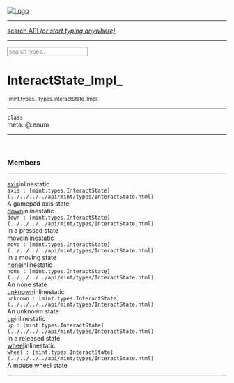
[![Logo](../../../../images/logo.png)](../../../../api/index.html)

<hr/>
<a href="#" id="search_bar" onclick="return;"><div> search API <em>(or start typing anywhere)</em> </div></a>
<hr/>

<script src="../../../../js/omnibar.js"> </script>
<link rel="stylesheet" type="text/css" href="../../../../css/omnibar.css" media="all">

<div id="omnibar"> <a href="#" onclick="return" id="omnibar_close"></a> <input id="omnibar_text" type="text" placeholder="search types..."></input></div>
<script  id="typelist" data-relpath="../../../../" data-types="mint.Button,mint.ButtonOptions,mint.Canvas,mint.CanvasOptions,mint.Checkbox,mint.CheckboxOptions,mint.ChildBounds,mint.Control,mint.ControlOptions,mint.Dropdown,mint.DropdownOptions,mint.Image,mint.ImageOptions,mint.KeySignal,mint.Label,mint.LabelOptions,mint.List,mint.ListOptions,mint.MouseSignal,mint.Panel,mint.PanelOptions,mint.Progress,mint.ProgressOptions,mint.Scroll,mint.ScrollOptions,mint.Slider,mint.SliderOptions,mint.TextEdit,mint.TextEditOptions,mint.TextSignal,mint.Window,mint.WindowOptions,mint.core.Macros,mint.core.Signal,mint.core.unifill.CodePoint,mint.core.unifill.CodePointIter,mint.core.unifill.Exception,mint.core.unifill.InternalEncoding,mint.core.unifill.InternalEncodingBackwardIter,mint.core.unifill.InternalEncodingIter,mint.core.unifill.Unicode,mint.core.unifill.Unifill,mint.core.unifill.Utf,mint.core.unifill.Utf16,mint.core.unifill.Utf32,mint.core.unifill.Utf8,mint.core.unifill.UtfIter,mint.core.unifill.UtfTools,mint.core.unifill._CodePoint.CodePoint_Impl_,mint.core.unifill._InternalEncoding.UtfX,mint.core.unifill._Utf16.StringU16,mint.core.unifill._Utf16.StringU16Buffer,mint.core.unifill._Utf16.StringU16Buffer_Impl_,mint.core.unifill._Utf16.StringU16_Impl_,mint.core.unifill._Utf16.Utf16Impl,mint.core.unifill._Utf8.StringU8,mint.core.unifill._Utf8.StringU8_Impl_,mint.core.unifill._Utf8.Utf8Impl,mint.layout.margins.AnchorType,mint.layout.margins.Layouts,mint.layout.margins.MarginTarget,mint.layout.margins.MarginType,mint.layout.margins.Margins,mint.layout.margins.SizeTarget,mint.layout.margins._Margins.Anchor,mint.layout.margins._Margins.AnchorType_Impl_,mint.layout.margins._Margins.Margin,mint.layout.margins._Margins.MarginTarget_Impl_,mint.layout.margins._Margins.MarginType_Impl_,mint.layout.margins._Margins.SizeTarget_Impl_,mint.layout.margins._Margins.Sizer,mint.render.Render,mint.render.Renderer,mint.render.Rendering,mint.render.luxe.Button,mint.render.luxe.Canvas,mint.render.luxe.Checkbox,mint.render.luxe.Convert,mint.render.luxe.Dropdown,mint.render.luxe.Image,mint.render.luxe.Label,mint.render.luxe.List,mint.render.luxe.LuxeMintRender,mint.render.luxe.Panel,mint.render.luxe.Progress,mint.render.luxe.Scroll,mint.render.luxe.Slider,mint.render.luxe.TextEdit,mint.render.luxe.Window,mint.render.luxe._Button.LuxeMintButtonOptions,mint.render.luxe._Canvas.LuxeMintCanvasOptions,mint.render.luxe._Checkbox.LuxeMintCheckboxOptions,mint.render.luxe._Dropdown.LuxeMintDropdownOptions,mint.render.luxe._Image.LuxeMintImageOptions,mint.render.luxe._Label.LuxeMintLabelOptions,mint.render.luxe._List.LuxeMintListOptions,mint.render.luxe._Panel.LuxeMintPanelOptions,mint.render.luxe._Progress.LuxeMintProgressOptions,mint.render.luxe._Scroll.LuxeMintScrollOptions,mint.render.luxe._Slider.LuxeMintSliderOptions,mint.render.luxe._TextEdit.LuxeMintTextEditOptions,mint.render.luxe._Window.LuxeMintWindowOptions,mint.types.Helper,mint.types.InteractState,mint.types.KeyCode,mint.types.KeyEvent,mint.types.ModState,mint.types.MouseButton,mint.types.MouseEvent,mint.types.TextAlign,mint.types.TextEvent,mint.types.TextEventType,mint.types._Types.InteractState_Impl_,mint.types._Types.KeyCode_Impl_,mint.types._Types.MouseButton_Impl_,mint.types._Types.TextAlign_Impl_"></script>


<h1>InteractState_Impl_</h1>
<small>`mint.types._Types.InteractState_Impl_`</small>



<hr/>

`class`<br/><span class="meta">
meta: @:enum</span>

<hr/>


&nbsp;
&nbsp;




<h3>Members</h3> <hr/><span class="member apipage">
                <a name="axis"><a class="lift" href="#axis">axis</a></a><span class="inline-block static">inline</span><span class="inline-block static">static</span><div class="clear"></div>
                <code class="signature apipage">axis : [mint.types.InteractState](../../../../api/mint/types/InteractState.html)</code><br/></span>
            <span class="small_desc_flat">A gamepad axis state</span><br/><span class="member apipage">
                <a name="down"><a class="lift" href="#down">down</a></a><span class="inline-block static">inline</span><span class="inline-block static">static</span><div class="clear"></div>
                <code class="signature apipage">down : [mint.types.InteractState](../../../../api/mint/types/InteractState.html)</code><br/></span>
            <span class="small_desc_flat">In a pressed state</span><br/><span class="member apipage">
                <a name="move"><a class="lift" href="#move">move</a></a><span class="inline-block static">inline</span><span class="inline-block static">static</span><div class="clear"></div>
                <code class="signature apipage">move : [mint.types.InteractState](../../../../api/mint/types/InteractState.html)</code><br/></span>
            <span class="small_desc_flat">In a moving state</span><br/><span class="member apipage">
                <a name="none"><a class="lift" href="#none">none</a></a><span class="inline-block static">inline</span><span class="inline-block static">static</span><div class="clear"></div>
                <code class="signature apipage">none : [mint.types.InteractState](../../../../api/mint/types/InteractState.html)</code><br/></span>
            <span class="small_desc_flat">An none state</span><br/><span class="member apipage">
                <a name="unknown"><a class="lift" href="#unknown">unknown</a></a><span class="inline-block static">inline</span><span class="inline-block static">static</span><div class="clear"></div>
                <code class="signature apipage">unknown : [mint.types.InteractState](../../../../api/mint/types/InteractState.html)</code><br/></span>
            <span class="small_desc_flat">An unknown state</span><br/><span class="member apipage">
                <a name="up"><a class="lift" href="#up">up</a></a><span class="inline-block static">inline</span><span class="inline-block static">static</span><div class="clear"></div>
                <code class="signature apipage">up : [mint.types.InteractState](../../../../api/mint/types/InteractState.html)</code><br/></span>
            <span class="small_desc_flat">In a released state</span><br/><span class="member apipage">
                <a name="wheel"><a class="lift" href="#wheel">wheel</a></a><span class="inline-block static">inline</span><span class="inline-block static">static</span><div class="clear"></div>
                <code class="signature apipage">wheel : [mint.types.InteractState](../../../../api/mint/types/InteractState.html)</code><br/></span>
            <span class="small_desc_flat">A mouse wheel state</span><br/>



<hr/>

&nbsp;
&nbsp;
&nbsp;
&nbsp;